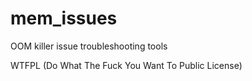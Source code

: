 # mem_issues
OOM killer issue troubleshooting tools


WTFPL (Do What The Fuck You Want To Public License)
